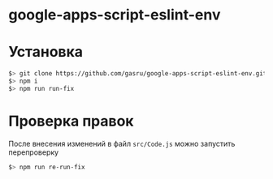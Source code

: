 # google-apps-script-eslint-env

# Установка

```sh
$> git clone https://github.com/gasru/google-apps-script-eslint-env.git
$> npm i
$> npm run run-fix
```

# Проверка правок

После внесения изменений в файл `src/Code.js` можно запустить перепроверку
```sh
$> npm run re-run-fix
```